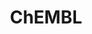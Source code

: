 ---
bigquery: https://console.cloud.google.com/bigquery?p=patents-public-data&d=ebi_chembl&page=dataset
citation: '"The ChEMBL database in 2017." Anna Gaulton, Anne Hersey, Michał Nowotka,
  A Patrícia Bento, Jon Chambers, David Mendez, Prudence Mutowo, Francis Atkinson,
  Louisa J Bellis, Elena Cibrián-Uhalte, Mark Davies, Nathan Dedman, Anneli Karlsson,
  María Paula Magariños, John P Overington, George Papadatos, Ines Smit, Andrew R
  Leach Nucleic acids Research (2017) 45 (Database Issue), D945-D954'
contributors: European Bioinformatics Institute
cost: None
description: ChEMBL Data is a manually curated database of small molecules used in
  drug discovery, including information about existing patented drugs.
documentation: 'schema: https://www.ebi.ac.uk/chembl/db_schema


  '
last_edit: 04/06/2022, 23:26:12
location: https://console.cloud.google.com/marketplace/product/google_patents_public_datasets/chembl
maintained_by: EMBL-EBI, an outstation of European Molecular Biology Laboratory
related_publications: '

  ChEMBL: towards direct deposition of bioassay data.


  Mendez D, Gaulton A, Bento AP, Chambers J, De Veij M, Félix E, Magariños MP, Mosquera
  JF, Mutowo P, Nowotka M, Gordillo-Marañón M, Hunter F, Junco L, Mugumbate G, Rodriguez-Lopez
  M, Atkinson F, Bosc N, Radoux CJ, Segura-Cabrera A, Hersey A, Leach AR.


  — Nucleic Acids Res. 2019; 47(D1):D930-D940. doi: 10.1093/nar/gky1075

  '
schema_fields:
- predbind_id
- ridx
- strength
- stem
- atc_code
- product_id
- synonyms
- accession
- priority
- mc_target_name
- smarts
- updated_on
- num_alerts
- version
- smid
- authors
- molecule_type
- dosage_form
- path
- alert_set_id
- standard_upper_value
- cidx
- data_validity_comment
- oral
- cl_lincs_id
- cell_description
- ddd_id
- level4_description
- assay_tissue
- molfile
- assay_class_id
- cellosaurus_id
- hrac_code
- pathway_key
- target_type
- level1
- standard_inchi_key
- ref_id
- mc_tax_id
- chirality
- selectivity_comment
- natural_product
- drug_record_id
- ddd_units
- binding_site_comment
- hba
- toid
- caloha_id
- last_page
- assay_id
- units
- drug_substance_flag
- standard_value
- withdrawn_reason
- activity_id
- level1_description
- assay_test_type
- activity_count
- bei
- l2
- mol_frac_id
- warning_id
- usan_stem
- pubmed_id
- first_in_class
- aromatic_rings
- mecref_id
- stat
- assay_tax_id
- patent_id
- comp_class_id
- efo_term
- std_act_id
- definition
- mol_irac_id
- year
- confidence
- as_id
- assay_strain
- tax_id
- assay_type
- volume
- mesh_heading
- cx_logd
- mc_target_type
- full_mwt
- level4
- mc_target_accession
- qed_weighted
- pref_name
- assay_param_id
- go_id
- usan_substem
- rgid
- level3_description
- pchembl_value
- co_stem_id
- withdrawn_flag
- frac_code
- psa
- syn_type
- journal
- enzyme_name
- structure_type
- target_mapping
- compound_key
- uo_units
- max_phase_for_ind
- doc_id
- annotation
- source
- biocomp_id
- targrel_id
- bao_endpoint
- title
- ad_type
- metabolite_record_id
- mc_organism
- mesh_id
- pathway_id
- record_id
- action_type
- homologue
- source_domain_id
- therapeutic_flag
- ingredient
- class_type
- ddd_admr
- short_name
- cell_source_tissue
- job_id
- src_compound_id
- sitecomp_id
- inorganic_flag
- cx_logp
- standard_flag
- l5
- warnref_id
- cell_source_organism
- doi
- set_name
- formulation_id
- parameter_type
- alert_id
- withdrawn_class
- relationship_desc
- assay_cell_type
- applicant_full_name
- last_active
- species_group_flag
- met_conversion
- bao_format
- indref_id
- active_molregno
- prod_pat_id
- cx_most_apka
- relation
- parent_id
- first_page
- who_name
- drug_product_flag
- idx
- chebi_par_id
- patent_expire_date
- published_units
- first_approval
- creation_date
- standard_units
- domain_id
- mec_id
- parent_type
- oc_id
- protein_class_desc
- comments
- met_id
- component_id
- assay_category
- l4
- standard_inchi
- met_comment
- published_value
- abstract
- assay_source
- submission_date
- protein_class_synonym
- l7
- mechanism_of_action
- text_value
- research_stem
- l3
- src_assay_id
- irac_code
- protclasssyn_id
- ro3_pass
- name
- src_short_name
- who_extra
- targcomp_id
- stem_class
- label
- standard_relation
- substrate_record_id
- actsm_id
- acd_logd
- withdrawn_country
- assay_organism
- molecular_species
- normal_range_max
- disease_efficacy
- major_class
- isoform
- molecular_mechanism
- comp_go_id
- parent_molregno
- direct_interaction
- mutation
- molsyn_id
- relationship
- protein_class_id
- tbl
- class_level
- warning_class
- parent_go_id
- standard_text_value
- chembl_id
- level2
- aspect
- doc_type
- full_molformula
- clo_id
- published_relation
- efo_id
- src_description
- entity_type
- res_stem_id
- level3
- subgroup
- mechanism_comment
- related_tid
- potential_duplicate
- alert_name
- previous_company
- ap_id
- warning_type
- frac_class_id
- activity_comment
- approval_date
- cell_name
- irac_class_id
- l8
- innovator_company
- hba_lipinski
- rtb
- prodrug
- ass_cls_map_id
- bao_id
- num_lipinski_ro5_violations
- acd_logp
- nda_type
- black_box_warning
- downgraded
- mw_freebase
- prediction_method
- standard_type
- le
- published_type
- assay_subcellular_fraction
- molregno
- issue
- sequence_md5sum
- cell_source_tax_id
- max_phase
- canonical_smiles
- cell_ontology_id
- compound_name
- ddd_comment
- site_residues
- hbd_lipinski
- ref_type
- dosed_ingredient
- src_id
- usan_stem_id
- domain_type
- parameter_value
- patent_use_code
- db_source
- polymer_flag
- db_version
- result_flag
- organism
- sei
- mw_monoisotopic
- compd_id
- cell_id
- aidx
- site_name
- tid_fixed
- trade_name
- entity_id
- warning_description
- heavy_atoms
- confidence_score
- usan_year
- active_ingredient
- compsyn_id
- availability_type
- l6
- tissue_id
- target_desc
- warning_country
- cpd_str_alert_id
- withdrawn_year
- metref_id
- mol_atc_id
- enzyme_tid
- level5
- ref_url
- qudt_units
- level2_description
- acd_most_apka
- usan_stem_definition
- publication_number
- parenteral
- description
- acd_most_bpka
- ddd_value
- helm_notation
- sequence
- l1
- assay_desc
- uberon_id
- curation_comment
- variant_id
- log_id
- domain_name
- topical
- hbd
- drugind_id
- mol_hrac_id
- num_ro5_violations
- value
- company
- status
- indication_class
- delist_flag
- start_position
- tid
- country
- normal_range_min
- end_position
- domain_description
- curated_by
- site_id
- cx_most_bpka
- relationship_type
- component_type
- warning_year
- lle
- bto_id
- orig_description
- hrac_class_id
- patent_no
- route
- type
- component_synonym
- updated_by
- upper_value
- alogp
shortname: chembl
tags:
- biotechnology
- health
- chemical
- bioinformatics
- medical
terms_of_use: CC BY-SA 3.0
title: ChEMBL
uuid: e232a192-965c-4ec9-904c-155b6dfe56c5
---